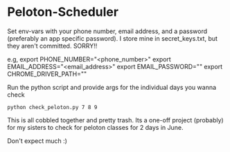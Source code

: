 # Peloton-Scheduler

Set env-vars with your phone number, email address, and a password (preferably an app specific password). I store mine in secret_keys.txt, but they aren't committed. SORRY!!

e.g,
export PHONE_NUMBER="<phone_number>"
export EMAIL_ADDRESS="<email_address>"
export EMAIL_PASSWORD="<password>"
export CHROME_DRIVER_PATH="<path>"

Run the python script and provide args for the individual days you wanna check
```
python check_peloton.py 7 8 9
```

This is all cobbled together and pretty trash. Its a one-off project (probably) for my sisters to check for peloton classes for 2 days in June.

Don't expect much :)